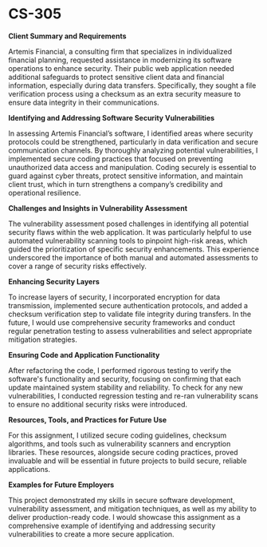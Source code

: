 # CS-305

**Client Summary and Requirements**

Artemis Financial, a consulting firm that specializes in individualized financial planning, requested assistance in modernizing its software operations to enhance security. Their public web application needed additional safeguards to protect sensitive client data and financial information, especially during data transfers. Specifically, they sought a file verification process using a checksum as an extra security measure to ensure data integrity in their communications.

**Identifying and Addressing Software Security Vulnerabilities**

In assessing Artemis Financial’s software, I identified areas where security protocols could be strengthened, particularly in data verification and secure communication channels. By thoroughly analyzing potential vulnerabilities, I implemented secure coding practices that focused on preventing unauthorized data access and manipulation. Coding securely is essential to guard against cyber threats, protect sensitive information, and maintain client trust, which in turn strengthens a company’s credibility and operational resilience.

**Challenges and Insights in Vulnerability Assessment**

The vulnerability assessment posed challenges in identifying all potential security flaws within the web application. It was particularly helpful to use automated vulnerability scanning tools to pinpoint high-risk areas, which guided the prioritization of specific security enhancements. This experience underscored the importance of both manual and automated assessments to cover a range of security risks effectively.

**Enhancing Security Layers**

To increase layers of security, I incorporated encryption for data transmission, implemented secure authentication protocols, and added a checksum verification step to validate file integrity during transfers. In the future, I would use comprehensive security frameworks and conduct regular penetration testing to assess vulnerabilities and select appropriate mitigation strategies.

**Ensuring Code and Application Functionality**

After refactoring the code, I performed rigorous testing to verify the software's functionality and security, focusing on confirming that each update maintained system stability and reliability. To check for any new vulnerabilities, I conducted regression testing and re-ran vulnerability scans to ensure no additional security risks were introduced.

**Resources, Tools, and Practices for Future Use**

For this assignment, I utilized secure coding guidelines, checksum algorithms, and tools such as vulnerability scanners and encryption libraries. These resources, alongside secure coding practices, proved invaluable and will be essential in future projects to build secure, reliable applications.

**Examples for Future Employers**

This project demonstrated my skills in secure software development, vulnerability assessment, and mitigation techniques, as well as my ability to deliver production-ready code. I would showcase this assignment as a comprehensive example of identifying and addressing security vulnerabilities to create a more secure application.
